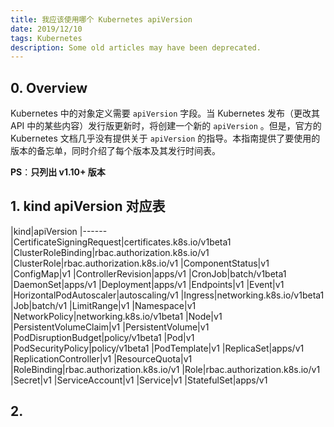 ```yaml
---
title: 我应该使用哪个 Kubernetes apiVersion
date: 2019/12/10
tags: Kubernetes
description: Some old articles may have been deprecated.
---
```


## 0. Overview

Kubernetes 中的对象定义需要 `apiVersion` 字段。当 Kubernetes 发布（更改其 API 中的某些内容）发行版更新时，将创建一个新的 `apiVersion` 。但是，官方的 Kubernetes 文档几乎没有提供关于 `apiVersion` 的指导。本指南提供了要使用的版本的备忘单，同时介绍了每个版本及其发行时间表。

**PS**：**只列出 v1.10+ 版本**

## 1. kind apiVersion 对应表

|kind|apiVersion
|------
|CertificateSigningRequest|certificates.k8s.io/v1beta1
|ClusterRoleBinding|rbac.authorization.k8s.io/v1
|ClusterRole|rbac.authorization.k8s.io/v1
|ComponentStatus|v1
|ConfigMap|v1
|ControllerRevision|apps/v1
|CronJob|batch/v1beta1
|DaemonSet|apps/v1
|Deployment|apps/v1
|Endpoints|v1
|Event|v1
|HorizontalPodAutoscaler|autoscaling/v1
|Ingress|networking.k8s.io/v1beta1
|Job|batch/v1
|LimitRange|v1
|Namespace|v1
|NetworkPolicy|networking.k8s.io/v1beta1
|Node|v1
|PersistentVolumeClaim|v1
|PersistentVolume|v1
|PodDisruptionBudget|policy/v1beta1
|Pod|v1
|PodSecurityPolicy|policy/v1beta1
|PodTemplate|v1
|ReplicaSet|apps/v1
|ReplicationController|v1
|ResourceQuota|v1
|RoleBinding|rbac.authorization.k8s.io/v1
|Role|rbac.authorization.k8s.io/v1
|Secret|v1
|ServiceAccount|v1
|Service|v1
|StatefulSet|apps/v1

## 2.
